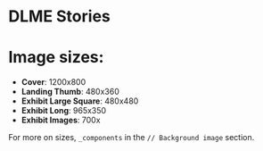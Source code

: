 # DLME Stories

# Image sizes:

- **Cover**: 1200x800
- **Landing Thumb**: 480x360
- **Exhibit Large Square**: 480x480
- **Exhibit Long**: 965x350
- **Exhibit Images**: 700x

For more on sizes, `_components` in the `// Background image` section.  
